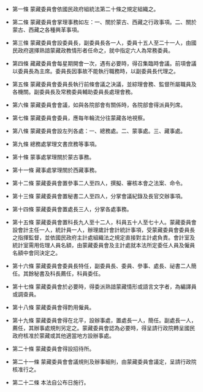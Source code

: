 * 第一條 蒙藏委員會依國民政府組統法第二十條之規定組織之。

* 第二條 蒙藏委員會掌理事務如左：一、關於蒙古、西藏之行政事項。二、關於蒙古、西藏之各種興革事項。

* 第三條 蒙藏委員會設委員長，副委員長各一人，委員十五人至二十一人，由國民政府選擇熟諳蒙藏政教情形者任命之，就中指定六人為常務委員。

* 第四條 藏藏委員會每星期開會一次，遇有必要時，得召集臨時會議。前項會議以委員長為主席。委員長因事故不能執行職務時，以副委員長代理之。

* 第五條 蒙藏委員會委員長執行前條會議之決議，並綜理會務、監督所屬職員及各機關。副委員長及常務委員輔助委員長處理會務。

* 第六條 蒙藏委員會會議，如與各院部會有關係時，各院部會得派員列席。

* 第七條 蒙藏委員會委員，應每年輪流分往蒙藏各地視察。

* 第八條 蒙藏委員會設左列各處：一、總務處。二、蒙事處。三、藏事處。

* 第九條 總務處掌理文書庶務等事項。

* 第十條 蒙事處掌理關於蒙古事務。

* 第十一條 藏事處掌理關於西藏事務。

* 第十二條 蒙藏委員會置參事二人至四人，撰擬、審核本會之法案、命令。

* 第十三條 蒙藏委員會置秘書二人至四人，分掌會議紀錄及長官交辦事項。

* 第十四條 蒙藏委員會置處長三人，分掌各處事務。

* 第十五條 蒙藏委員會置科長九人至十二人，科員五十人至七十人。蒙藏委員會設會計主任一人，統計員一人，辦理歲計會計統計事項，受蒙藏委員會委員長之指揮監督，並依國民政府主計處組織法之規定直接對主計處負責。會計室及統計室需用佐理人員名額，由蒙藏委員會及主計處就本法所定委任人員及僱員名額中會同決定之。

* 第十六條 蒙藏委員會委員長特任，副委員長、委員、參事、處長、祕書二人簡任。其餘秘書及科長薦任，科員委任。

* 第十七條 蒙藏委員會於必要時，得委派熟諳蒙藏情形或語言文字者，為編譯員或調查員。

* 第十八條 蒙藏委員會得酌用僱員。

* 第十九條 蒙藏委員會得在北平，設辦事處，置處長一人，簡任。副處長一人，薦任，其辦事處規則另定之。蒙藏委員會認為必要時，得呈請行政院轉呈國民政府核准於蒙藏或其他適當地方設辦事處。

* 第二十條 蒙藏委員會得設招待所。

* 第二十一條 蒙藏委員會會議規則及辦事細則，由蒙藏委員會議定，呈請行政院核准行之。

* 第二十二條 本法自公布日施行。

